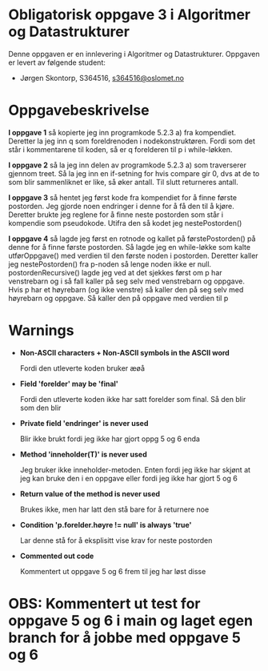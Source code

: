 # Obligatorisk oppgave 3 i Algoritmer og Datastrukturer

Denne oppgaven er en innlevering i Algoritmer og Datastrukturer. 
Oppgaven er levert av følgende student:
* Jørgen Skontorp, S364516, s364516@oslomet.no


# Oppgavebeskrivelse

**I oppgave 1** så kopierte jeg inn programkode 5.2.3 a) fra kompendiet. Deretter la jeg inn q som foreldrenoden i nodekonstruktøren.
Fordi som det står i kommentarene til koden, så er q forelderen til p i while-løkken.

**I oppgave 2** så la jeg inn delen av programkode 5.2.3 a) som traverserer gjennom treet. Så la jeg inn en if-setning for hvis compare gir 0,
dvs at de to som blir sammenliknet er like, så øker antall. Til slutt returneres antall.

**I oppgave 3** så hentet jeg først kode fra kompendiet for å finne første postorden. Jeg gjorde noen endringer i denne for å få den til å kjøre.
Deretter brukte jeg reglene for å finne neste postorden som står i kompendie som pseudokode. Utifra den så kodet jeg nestePostorden()

**I oppgave 4** så lagde jeg først en rotnode og kallet på førstePostorden() på denne for å finne første postorden.
Så lagde jeg en while-løkke som kalte utførOppgave() med verdien til den første noden i postorden.
Deretter kaller jeg nestePostorden() fra p-noden så lenge noden ikke er null.
postordenRecursive() lagde jeg ved at det sjekkes først om p har venstrebarn og i så fall kaller på seg selv med venstrebarn og oppgave.
Hvis p har et høyrebarn (og ikke venstre) så kaller den på seg selv med høyrebarn og oppgave. Så kaller den på oppgave med verdien til p

# Warnings #
- **Non-ASCII characters + Non-ASCII symbols in the ASCII word** 

    Fordi den utleverte koden bruker æøå

- **Field 'forelder' may be 'final'**

    Fordi den utleverte koden ikke har satt forelder som final. Så den blir som den blir

- **Private field 'endringer' is never used**

    Blir ikke brukt fordi jeg ikke har gjort oppg 5 og 6 enda

- **Method 'inneholder(T)' is never used**

    Jeg bruker ikke inneholder-metoden. 
    Enten fordi jeg ikke har skjønt at jeg kan bruke den i en oppgave eller fordi jeg ikke har gjort 5 og 6
  
-  **Return value of the method is never used**

    Brukes ikke, men har latt den stå bare for å returnere noe

- **Condition 'p.forelder.høyre != null' is always 'true'**

  Lar denne stå for å eksplisitt vise krav for neste postorden

- **Commented out code**

  Kommentert ut oppgave 5 og 6 frem til jeg har løst disse

# OBS: Kommentert ut test for oppgave 5 og 6 i main og laget egen branch for å jobbe med oppgave 5 og 6 #
